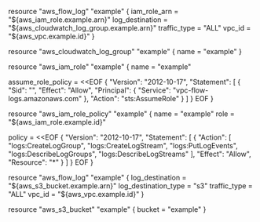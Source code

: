 resource "aws_flow_log" "example" {
  iam_role_arn    = "${aws_iam_role.example.arn}"
  log_destination = "${aws_cloudwatch_log_group.example.arn}"
  traffic_type    = "ALL"
  vpc_id          = "${aws_vpc.example.id}"
}

resource "aws_cloudwatch_log_group" "example" {
  name = "example"
}

resource "aws_iam_role" "example" {
  name = "example"

  assume_role_policy = <<EOF
{
  "Version": "2012-10-17",
  "Statement": [
    {
      "Sid": "",
      "Effect": "Allow",
      "Principal": {
        "Service": "vpc-flow-logs.amazonaws.com"
      },
      "Action": "sts:AssumeRole"
    }
  ]
}
EOF
}

resource "aws_iam_role_policy" "example" {
  name = "example"
  role = "${aws_iam_role.example.id}"

  policy = <<EOF
{
  "Version": "2012-10-17",
  "Statement": [
    {
      "Action": [
        "logs:CreateLogGroup",
        "logs:CreateLogStream",
        "logs:PutLogEvents",
        "logs:DescribeLogGroups",
        "logs:DescribeLogStreams"
      ],
      "Effect": "Allow",
      "Resource": "*"
    }
  ]
}
EOF
}

resource "aws_flow_log" "example" {
  log_destination      = "${aws_s3_bucket.example.arn}"
  log_destination_type = "s3"
  traffic_type         = "ALL"
  vpc_id               = "${aws_vpc.example.id}"
}

resource "aws_s3_bucket" "example" {
  bucket = "example"
}
